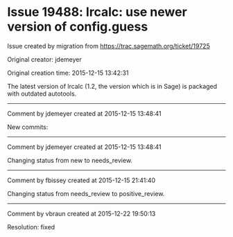 # Issue 19488: lrcalc: use newer version of config.guess

Issue created by migration from https://trac.sagemath.org/ticket/19725

Original creator: jdemeyer

Original creation time: 2015-12-15 13:42:31

The latest version of lrcalc (1.2, the version which is in Sage) is packaged with outdated autotools.


---

Comment by jdemeyer created at 2015-12-15 13:48:41

New commits:


---

Comment by jdemeyer created at 2015-12-15 13:48:41

Changing status from new to needs_review.


---

Comment by fbissey created at 2015-12-15 21:41:40

Changing status from needs_review to positive_review.


---

Comment by vbraun created at 2015-12-22 19:50:13

Resolution: fixed
